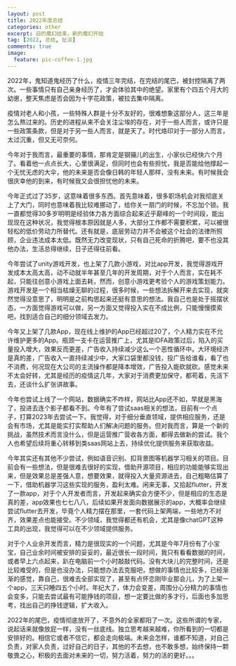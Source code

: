 ```yaml
---
layout: post
title: 2022年度总结
categories: other
excerpt: 旧的魔幻结束，新的魔幻开始
tag: [2022, 总结, 扯淡]
comments: true
image:
  feature: pic-coffee-1.jpg
---
```


2022年，鬼知道鬼经历了什么，疫情三年完结，在完结的尾巴，被封控隔离了两次。一些事情只有自己亲身经历了，才会体验其中的绝望。家里有个四五个月大的幼崽，整天焦虑是否会因为十字花政策，被拉去集中隔离。

疫情对老人和小孩，一些特殊人群是十分不友好的，很难想象这部分人，这三年是怎么熬过来的。历史的进程从来不会关注尘埃的存在，对于一些人而言，或许只是一些政策条款，但是对于另一些人而言，就是天了。时代烙印对于一部分人而言，太过沉重，但又无可奈何。

今年对于我而言，最重要的事情，那肯定是钢镚儿的出生，小家伙已经快六个月了。看着他一点点长大，心里很满足，但同时也会有些担忧，我是否能给他撑起一个无忧无虑的大伞，他的未来是否会像日韩的年轻人那样，没有未来。有时候我会很庆幸他的到来，有时候我又会很担忧他的未来。

今年正式过了35岁，这意味着很多东西。首先意味着，很多职场机会对我彻底关上了大门，同时也意味着我比较难挪动了，给你关一扇门的时候，不忘加个锁。我一直都觉得30多岁明明是经验体力各方面综合起来近乎巅峰的一个时间段，能出现现在这种状况，我觉得根本原因就是人多，大部分工作都不需要积累，可以被很轻松的低价劳动力所替代。还有就是，底层劳动力并不会被这个社会的法律所照顾，企业违法成本太低。既然无力改变现状，只有自己死命的折腾吧，要不也没其他办法，生活总得继续，日子还得往前看。

今年尝试了unity游戏开发，也上架了几款小游戏，对比app开发，我觉得游戏开发成本太高太高，动不动就半年甚至几年的开发周期，对于个人而言，实在耗不起，只能往创意小游戏上面去耗，然而，创意小游戏更考验个人的游戏策划能力。游戏开发是一个相当枯燥无聊的过程，很多时候，一些想法拆解开来去实现，就突然觉得没意思了，明明是之前构思起来还挺有意思的想法。我自己也是处于摇摆状态，一方面觉得游戏可以做，另一方面又觉得投入实在不成比例，只能慢慢摸索吧，找到适合自己的细分领域去发力。

今年又上架了几款App，现在线上维护的App已经超过20了，个人精力实在不允许维护更多的App。瓶颈一支卡在运营推广上，尤其是IDFA政策过后，陷入的买量投入增大，效果反而更差，广告收入持续减少这么一个恶性循环中。大环境经济是真的差，广告收入一直持续减少中，大家口袋里都没钱，投广告给谁看，看了也不消费，何况现在大公司的主流操作都是降本增效，广告投入能砍就砍。感觉未来不太会好转，尤其是经历的疫情这几年，大家对于消费更加保守，都苟着，先活下去，还谈什么扩张讲故事。

今年也尝试上线了一个网站，数据确实不咋样，网站比App还不如，早就是黑海了，投进去连个影子都看不到。今年有了尝试saas相关的想法，目前有一个点子，打算2023年去尝试一下。我觉得，对于细分垂直领域，提供相应服务，还是会有市场，尤其是能实打实帮助人们解决问题的服务。但对我而言，算是一个新的挑战，虽然技术而言没什么，但是运营推广营收各方面，都得去做新的尝试。我个人也希望后续将重心转移到类saas网站上去，持续优化提供服务来获取收益。

今年其实还有其他不少尝试，例如语音识别、扣背景图等机器学习相关的项目。目前会有一些想法，但是很难去很好的实现，借助开源项目，相应的功能能够实现出来，但是效果总是差强人意，想要效果，就得投入大量资源进去，自己粗略估算了一下，借助机器学习这些实现的服务，盈利太难。闲来无事，又拾起flutter，开发了一款app，对于个人开发者而言，开发起来确实会方便不少，但是相应的生态是真的差，app效果也七七八八，后续如果开发面向数据展示的app，大概率会继续尝试flutter去开发，毕竟个人精力摆在那里，一套代码上架两端，一些地方不对齐，效果差点也能接受。不少领域，我觉得都还有机会，尤其是像chatGPT这种工具的出现，我觉得可以在不少领域提供服务。

对于个人业余开发而言，精力是很现实的一个问题，尤其是今年7月份有了小宝宝，自己业余时间被安排的妥妥的，最近很长一段时间，我只有看看数据的时间，或者早上六点起来，趴在电脑前一个小时敲敲代码。没有大块儿的完整时间，还是比较难受的，但是也没办法，只能想办法去克服吧，想做的事情也比较多，已经渐渐的感觉，靠自己，很难去全部实现了，甚至有点怀恋刚毕业那会儿，为了上架一个app，三天只睡四五个小时。年纪大了，体力会变差，周围分心分精力的事情也会变多，只能去尝试最有可能挣钱的项目，想一定要比做的多才行，后面也多加思考，找出自己的挣钱逻辑，扩大收入。

2022年的尾巴，疫情彻底放开了，不意外的全家都阳了一次。这些所谓的专家，说起话来就像放屁一样，没有一丝底线。独立思考越来越难，你所看到的一切都是安排好的。相信它或者不信它，都会走向极端。未来会怎样，谁都不知道，对自己负责，对家人负责，过好自己的日子，其他的不去想，也不敢多想，始终保持一颗敬畏之心，积极的去面对未来的一切，努力活着，努力的活的更好。。。
